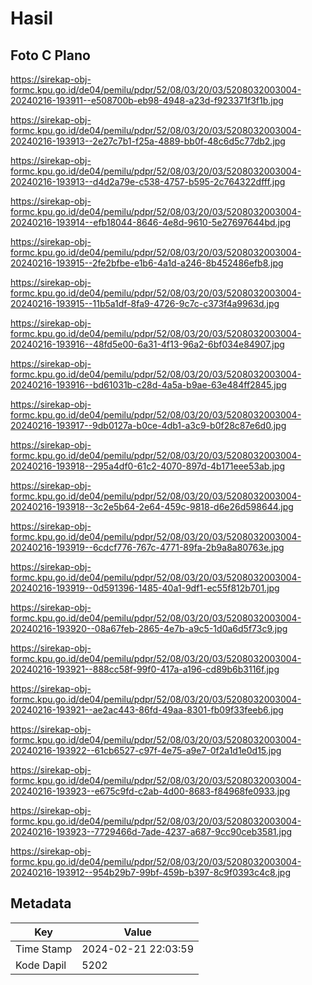 # Hasil

## Foto C Plano

https://sirekap-obj-formc.kpu.go.id/de04/pemilu/pdpr/52/08/03/20/03/5208032003004-20240216-193911--e508700b-eb98-4948-a23d-f923371f3f1b.jpg

https://sirekap-obj-formc.kpu.go.id/de04/pemilu/pdpr/52/08/03/20/03/5208032003004-20240216-193913--2e27c7b1-f25a-4889-bb0f-48c6d5c77db2.jpg

https://sirekap-obj-formc.kpu.go.id/de04/pemilu/pdpr/52/08/03/20/03/5208032003004-20240216-193913--d4d2a79e-c538-4757-b595-2c764322dfff.jpg

https://sirekap-obj-formc.kpu.go.id/de04/pemilu/pdpr/52/08/03/20/03/5208032003004-20240216-193914--efb18044-8646-4e8d-9610-5e27697644bd.jpg

https://sirekap-obj-formc.kpu.go.id/de04/pemilu/pdpr/52/08/03/20/03/5208032003004-20240216-193915--2fe2bfbe-e1b6-4a1d-a246-8b452486efb8.jpg

https://sirekap-obj-formc.kpu.go.id/de04/pemilu/pdpr/52/08/03/20/03/5208032003004-20240216-193915--11b5a1df-8fa9-4726-9c7c-c373f4a9963d.jpg

https://sirekap-obj-formc.kpu.go.id/de04/pemilu/pdpr/52/08/03/20/03/5208032003004-20240216-193916--48fd5e00-6a31-4f13-96a2-6bf034e84907.jpg

https://sirekap-obj-formc.kpu.go.id/de04/pemilu/pdpr/52/08/03/20/03/5208032003004-20240216-193916--bd61031b-c28d-4a5a-b9ae-63e484ff2845.jpg

https://sirekap-obj-formc.kpu.go.id/de04/pemilu/pdpr/52/08/03/20/03/5208032003004-20240216-193917--9db0127a-b0ce-4db1-a3c9-b0f28c87e6d0.jpg

https://sirekap-obj-formc.kpu.go.id/de04/pemilu/pdpr/52/08/03/20/03/5208032003004-20240216-193918--295a4df0-61c2-4070-897d-4b171eee53ab.jpg

https://sirekap-obj-formc.kpu.go.id/de04/pemilu/pdpr/52/08/03/20/03/5208032003004-20240216-193918--3c2e5b64-2e64-459c-9818-d6e26d598644.jpg

https://sirekap-obj-formc.kpu.go.id/de04/pemilu/pdpr/52/08/03/20/03/5208032003004-20240216-193919--6cdcf776-767c-4771-89fa-2b9a8a80763e.jpg

https://sirekap-obj-formc.kpu.go.id/de04/pemilu/pdpr/52/08/03/20/03/5208032003004-20240216-193919--0d591396-1485-40a1-9df1-ec55f812b701.jpg

https://sirekap-obj-formc.kpu.go.id/de04/pemilu/pdpr/52/08/03/20/03/5208032003004-20240216-193920--08a67feb-2865-4e7b-a9c5-1d0a6d5f73c9.jpg

https://sirekap-obj-formc.kpu.go.id/de04/pemilu/pdpr/52/08/03/20/03/5208032003004-20240216-193921--888cc58f-99f0-417a-a196-cd89b6b3116f.jpg

https://sirekap-obj-formc.kpu.go.id/de04/pemilu/pdpr/52/08/03/20/03/5208032003004-20240216-193921--ae2ac443-86fd-49aa-8301-fb09f33feeb6.jpg

https://sirekap-obj-formc.kpu.go.id/de04/pemilu/pdpr/52/08/03/20/03/5208032003004-20240216-193922--61cb6527-c97f-4e75-a9e7-0f2a1d1e0d15.jpg

https://sirekap-obj-formc.kpu.go.id/de04/pemilu/pdpr/52/08/03/20/03/5208032003004-20240216-193923--e675c9fd-c2ab-4d00-8683-f84968fe0933.jpg

https://sirekap-obj-formc.kpu.go.id/de04/pemilu/pdpr/52/08/03/20/03/5208032003004-20240216-193923--7729466d-7ade-4237-a687-9cc90ceb3581.jpg

https://sirekap-obj-formc.kpu.go.id/de04/pemilu/pdpr/52/08/03/20/03/5208032003004-20240216-193912--954b29b7-99bf-459b-b397-8c9f0393c4c8.jpg


## Metadata

| Key        | Value               |
| ---------- | ------------------- |
| Time Stamp | 2024-02-21 22:03:59 |
| Kode Dapil | 5202                |



